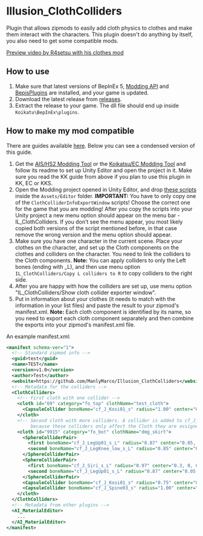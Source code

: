 # Illusion_ClothColliders
Plugin that allows zipmods to easily add cloth physics to clothes and make them interact with the characters. This plugin doesn't do anything by itself, you also need to get some compatible mods.

[Preview video by R4setsu with his clothes mod](https://www.youtube.com/watch?v=9wcddjzqfhE)

## How to use 
1. Make sure that latest versions of BepInEx 5, [Modding API](https://github.com/IllusionMods/IllusionModdingAPI) and [BepisPlugins](https://github.com/IllusionMods/BepisPlugins) are installed, and your game is updated.
2. Download the latest release from [releases](https://github.com/ManlyMarco/Illusion_ClothColliders/releases).
3. Extract the release to your game. The dll file should end up inside `Koikatu\BepInEx\plugins`.

## How to make my mod compatible
There are guides available [here](https://github.com/ManlyMarco/Illusion_ClothColliders/blob/master/guides). Below you can see a condensed version of this guide.
1. Get the [AIS/HS2 Modding Tool](https://github.com/hooh-hooah/ModdingTool) or the [Koikatsu/EC Modding Tool](https://github.com/IllusionMods/KoikatsuModdingTools) and follow its readme to set up Unity Editor and open the project in it. Make sure you read the KK guide from above if you plan to use this plugin in KK, EC or KKS.
2. Open the Modding project opened in Unity Editor, and drop [these scripts](https://github.com/ManlyMarco/Illusion_ClothColliders/tree/master/editor_scripts) inside the `Assets/Editor` folder. **IMPORTANT:** You have to only copy one of the `ClothColliderInfoExportWindow` scripts! Choose the correct one for the game that you are modding! After you copy the scripts into your Unity project a new menu option should appear on the menu bar - IL_ClothColliders. If you don't see the menu appear, you most likely copied both versions of the script mentioned before, in that case remove the wrong version and the menu option should appear.
3. Make sure you have one character in the current scene. Place your clothes on the character, and set up the Cloth components on the clothes and colliders on the character. You need to link the colliders to the Cloth components.
**Note:** You can apply colliders to only the Left bones (ending with _L), and then use menu option `IL_ClothColliders/Copy L colliders to R` to copy colliders to the right side.
4. After you are happy with how the colliders are set up, use menu option "IL_ClothColliders/Show cloth collider exporter window".
5. Put in information about your clothes (it needs to match with the information in your list files) and paste the result to your zipmod's manifest.xml. 
**Note:** Each cloth component is identified by its name, so you need to export each cloth component separately and then combine the exports into your zipmod's manifest.xml file.

An example manifest.xml:
```xml
<manifest schema-ver="1">
  <!-- Standard zipmod info -->
  <guid>test</guid>
  <name>TEST</name>
  <version>v1.0</version>
  <author>Test</author>
  <website>https://github.com/ManlyMarco/Illusion_ClothColliders</website>
  <!-- Metadata for the colliders -->
  <ClothColliders>
    <!-- First cloth with one collider -->
    <cloth id="69" category="fo_top" clothName="test_cloth">
      <CapsuleCollider boneName="cf_J_Kosi01_s" radius="1.00" center="0.00, 0.00, 0.00" height="2.50" direction="0" />
    </cloth>
    <!-- Second cloth with more colliders. A collider is added to cf_J_Kosi01_s again 
         because these colliders only affect the Cloth they are assigned to and nothing else -->
    <cloth id="9915" category="fo_bot" clothName="dmg_skirt">
      <SphereColliderPair>
        <first boneName="cf_J_LegUp01_s_L" radius="0.87" center="0.05, -0.30, 0.10" />
        <second boneName="cf_J_LegKnee_low_s_L" radius="0.85" center="0.05, 0.00, -0.30" />
      </SphereColliderPair>
      <SphereColliderPair>
        <first boneName="cf_J_Siri_s_L" radius="0.97" center="0.3, 0, 0.7" />
        <second boneName="cf_J_LegUp01_s_L" radius="0.87" center="0.05, -0.30, 0.10" />
      </SphereColliderPair>
      <CapsuleCollider boneName="cf_J_Kosi01_s" radius="0.75" center="0.00, -0.40, -0.30" height="2.80" direction="0" />
      <CapsuleCollider boneName="cf_J_Spine03_s" radius="1.00" center="0.00, 0.00, 0.00" height="2.50" direction="0" />
    </cloth>
  </ClothColliders>
  <!-- Metadata from other plugins -->
  <AI_MaterialEditor>
    ...
  </AI_MaterialEditor>
</manifest>



```
